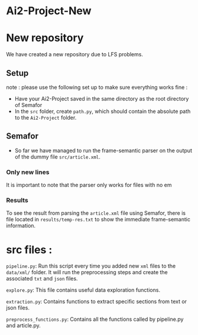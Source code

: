 # Ai2-Project-New
New repository
=================
We have created a new repository due to LFS problems.

## Setup

note : please use the following set up to make sure everything works fine :

- Have your Ai2-Project saved in the same directory as the root directory of Semafor
- In the `src` folder, create `path.py`, which should contain the absolute path to the `Ai2-Project` folder.

## Semafor
- So far we have managed to run the frame-semantic parser on the output of the dummy
file `src/article.xml`.
### Only new lines
It is important to note that the parser only works for files with no em
### Results
To see the result from parsing the `article.xml` file using Semafor, there is
file located in `results/temp-res.txt` to show the immediate frame-semantic information.

# src files :

`pipeline.py`:
Run this script every time you added new `xml` files to the `data/xml/` folder. It will run the preprocessing steps and create the associated `txt` and `json` files.

`explore.py`:
This file contains useful data exploration functions.

`extraction.py`:
Contains functions to extract specific sections from text or json files.

`preprocess_functions.py`:
Contains all the functions called by pipeline.py and article.py.
